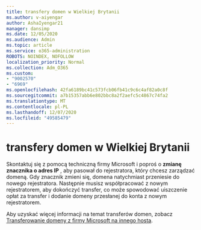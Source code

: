 ```yaml
---
title: transfery domen w Wielkiej Brytanii
ms.author: v-aiyengar
author: AshaIyengar21
manager: dansimp
ms.date: 12/05/2020
ms.audience: Admin
ms.topic: article
ms.service: o365-administration
ROBOTS: NOINDEX, NOFOLLOW
localization_priority: Normal
ms.collection: Adm_O365
ms.custom:
- "9002570"
- "6969"
ms.openlocfilehash: 42fa6189bc41c573fcb06fb41c9c6c4af82a0c8f
ms.sourcegitcommit: a7b15357abb6e802bbc8a2f2aefc5c4867c74fa2
ms.translationtype: MT
ms.contentlocale: pl-PL
ms.lasthandoff: 12/07/2020
ms.locfileid: "49585479"
---
```

# <a name="uk-domain-transfers"></a>transfery domen w Wielkiej Brytanii

Skontaktuj się z pomocą techniczną firmy Microsoft i poproś o **zmianę znacznika o adres IP** , aby pasował do rejestratora, który chcesz zarządzać domeną. Gdy znacznik zmieni się, domena natychmiast przeniesie do nowego rejestratora. Następnie musisz współpracować z nowym rejestratorem, aby dokończyć transfer, co może spowodować uiszczenie opłat za transfer i dodanie domeny przesłanej do konta z nowym rejestratorem.

Aby uzyskać więcej informacji na temat transferów domen, zobacz [Transferowanie domeny z firmy Microsoft na innego hosta](https://docs.microsoft.com/microsoft-365/admin/get-help-with-domains/transfer-a-domain-from-microsoft-to-another-host?view=o365-worldwide).
